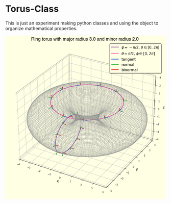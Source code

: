 # Torus-Class

This is just an experiment making python classes and using the object to organize mathematical properties. 

![alt text](images/torus.png "Title")
